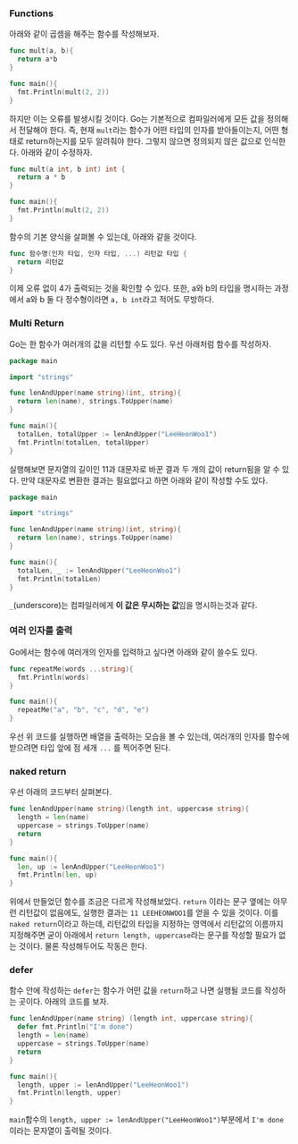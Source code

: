### Functions
아래와 같이 곱셈을 해주는 함수를 작성해보자.
```go
func mult(a, b){
  return a*b
}

func main(){
  fmt.Println(mult(2, 2))
}
```
하지만 이는 오류를 발생시킬 것이다. Go는 기본적으로 컴파일러에게 모든 값을 정의해서 전달해야 한다. 즉, 현재 `mult`라는 함수가 어떤 타입의 인자를 받아들이는지, 어떤 형태로 return하는지를 모두 알려줘야 한다. 그렇지 않으면 정의되지 않은 값으로 인식한다. 아래와 같이 수정하자.
```go
func mult(a int, b int) int {
  return a * b
}

func main(){
  fmt.Println(mult(2, 2))
}
```
함수의 기본 양식을 살펴볼 수 있는데, 아래와 같을 것이다.
```go
func 함수명(인자 타입, 인자 타입, ...) 리턴값 타입 {
  return 리턴값
}
```
이제 오류 없이 4가 출력되는 것을 확인할 수 있다. 또한, a와 b의 타입을 명시하는 과정에서 a와 b 둘 다 정수형이라면 `a, b int`라고 적어도 무방하다.

### Multi Return
Go는 한 함수가 여러개의 값을 리턴할 수도 있다. 우선 아래처럼 함수를 작성하자.
```go
package main

import "strings"

func lenAndUpper(name string)(int, string){
  return len(name), strings.ToUpper(name)
}

func main(){
  totalLen, totalUpper := lenAndUpper("LeeHeonWoo1")
  fmt.Println(totalLen, totalUpper)
}
```
실행해보면 문자열의 길이인 11과 대문자로 바꾼 결과 두 개의 값이 return됨을 알 수 있다. 만약 대문자로 변환한 결과는 필요없다고 하면 아래와 같이 작성할 수도 있다.
```go
package main

import "strings"

func lenAndUpper(name string)(int, string){
  return len(name), strings.ToUpper(name)
}

func main(){
  totalLen, _ := lenAndUpper("LeeHeonWoo1")
  fmt.Println(totalLen)
}
```
`_`(underscore)는 컴파일러에게 <b>이 값은 무시하는 값</b>임을 명시하는것과 같다.

### 여러 인자를 출력
Go에서는 함수에 여러개의 인자를 입력하고 싶다면 아래와 같이 쓸수도 있다.
```go
func repeatMe(words ...string){
  fmt.Println(words)
}

func main(){
  repeatMe("a", "b", "c", "d", "e")
}
```
우선 위 코드를 실행하면 배열을 출력하는 모습을 볼 수 있는데, 여러개의 인자를 함수에 받으려면 타입 앞에 점 세개 `...` 를 찍어주면 된다.

### naked return
우선 아래의 코드부터 살펴본다.
```go
func lenAndUpper(name string)(length int, uppercase string){
  length = len(name)
  uppercase = strings.ToUpper(name)
  return
}

func main(){
  len, up := lenAndUpper("LeeHeonWoo1")
  fmt.Println(len, up)
}
```
위에서 만들었던 함수를 조금은 다르게 작성해보았다. `return` 이라는 문구 옆에는 아무런 리턴값이 없음에도, 실행한 결과는 `11 LEEHEONWOO1`를 얻을 수 있을 것이다. 이를 `naked return`이라고 하는데, 리턴값의 타입을 지정하는 영역에서 리턴값의 이름까지 지정해주면 굳이 아래에서 `return length, uppercase`라는 문구를 작성할 필요가 없는 것이다. 물론 작성해두어도 작동은 한다.

### defer
함수 안에 작성하는 `defer`는 함수가 어떤 값을 `return`하고 나면 실행될 코드를 작성하는 곳이다. 아래의 코드를 보자.
```go
func lenAndUpper(name string) (length int, uppercase string){
  defer fmt.Println("I'm done")
  length = len(name)
  uppercase = strings.ToUpper(name)
  return
}

func main(){
  length, upper := lenAndUpper("LeeHeonWoo1")
  fmt.Println(length, upper)
}
```
`main`함수의 `length, upper := lenAndUpper("LeeHeonWoo1")`부분에서 `I'm done`이라는 문자열이 출력될 것이다.